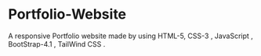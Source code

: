 # Portfolio-Website
A responsive Portfolio website made by using HTML-5, CSS-3 , JavaScript , BootStrap-4.1 , TailWind CSS .
